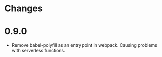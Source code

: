 # Changes 

# 0.9.0

- Remove babel-polyfill as an entry point in webpack. Causing problems with serverless functions.
  